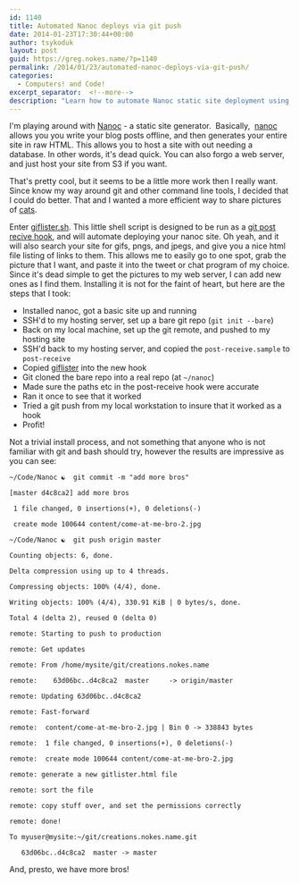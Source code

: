 ```yaml
---
id: 1140
title: Automated Nanoc deploys via git push
date: 2014-01-23T17:30:44+00:00
author: tsykoduk
layout: post
guid: https://greg.nokes.name/?p=1140
permalink: /2014/01/23/automated-nanoc-deploys-via-git-push/
categories:
  - Computers! and Code!
excerpt_separator:  <!--more-->
description: "Learn how to automate Nanoc static site deployment using git post-receive hooks. Step-by-step guide includes git setup, server configuration, and automated image listing for efficient blog publishing."
---
```

I'm playing around with <a href="http://nanoc.ws">Nanoc</a> - a static site generator.  Basically,  <a href="http://nanoc.ws">nanoc</a> allows you you write your blog posts offline, and then generates your entire site in raw HTML. This allows you to host a site with out needing a database. In other words, it's dead quick. You can also forgo a web server, and just host your site from S3 if you want.

<!--more-->

That's pretty cool, but it seems to be a little more work then I really want. Since know my way around git and other command line tools, I decided that I could do better.
That and I wanted a more efficient way to share pictures of <a href="http://creations.nokes.name/cat-ears.gif">cats</a>.

Enter <a href="https://github.com/tsykoduk/random_tools/blob/master/picture_lister.sh">giflister.sh</a>. This little shell script is designed to be run as a <a href="http://git-scm.com/book/ch7-3.html#Server-Side-Hooks">git post recive hook</a>, and will automate deploying your nanoc site. Oh yeah, and it will also search your site for gifs, pngs, and jpegs, and give you a nice html file listing of links to them. This allows me to easily go to one spot, grab the picture that I want, and paste it into the tweet or chat program of my choice.
Since it's dead simple to get the pictures to my web server, I can add new ones as I find them.
Installing it is not for the faint of heart, but here are the steps that I took:

* Installed nanoc, got a basic site up and running
* SSH'd to my hosting server, set up a bare git repo (`git init --bare`)
* Back on my local machine, set up the git remote, and pushed to my hosting site
* SSH'd back to my hosting server, and copied the `post-receive.sample` to `post-receive`
* Copied <a href="https://github.com/tsykoduk/random_tools/blob/master/picture_lister.sh">giflister</a> into the new hook
* Git cloned the bare repo into a real repo (at `~/nanoc`)
* Made sure the paths etc in the post-receive hook were accurate
* Ran it once to see that it worked
* Tried a git push from my local workstation to insure that it worked as a hook
* Profit!

Not a trivial install process, and not something that anyone who is not familiar with git and bash should try, however the results are impressive as you can see:

```
~/Code/Nanoc ☯  git commit -m "add more bros"

[master d4c8ca2] add more bros

 1 file changed, 0 insertions(+), 0 deletions(-)

 create mode 100644 content/come-at-me-bro-2.jpg

~/Code/Nanoc ☯  git push origin master

Counting objects: 6, done.

Delta compression using up to 4 threads.

Compressing objects: 100% (4/4), done.

Writing objects: 100% (4/4), 330.91 KiB | 0 bytes/s, done.

Total 4 (delta 2), reused 0 (delta 0)

remote: Starting to push to production

remote: Get updates

remote: From /home/mysite/git/creations.nokes.name

remote:    63d06bc..d4c8ca2  master     -> origin/master

remote: Updating 63d06bc..d4c8ca2

remote: Fast-forward

remote:  content/come-at-me-bro-2.jpg | Bin 0 -> 338843 bytes

remote:  1 file changed, 0 insertions(+), 0 deletions(-)

remote:  create mode 100644 content/come-at-me-bro-2.jpg

remote: generate a new gitlister.html file

remote: sort the file

remote: copy stuff over, and set the permissions correctly

remote: done!

To myuser@mysite:~/git/creations.nokes.name.git

   63d06bc..d4c8ca2  master -> master
```

And, presto, we have more bros!